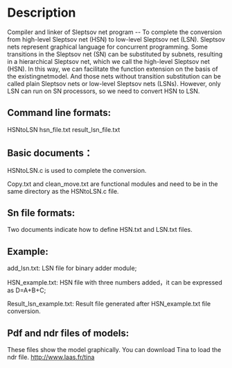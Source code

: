 # Description
Compiler and linker of Sleptsov net program -- To complete the conversion from high-level Sleptsov net (HSN) to low-level Sleptsov net (LSN). 
Sleptsov nets represent graphical language for concurrent programming. Some transitions in the Sleptsov net (SN) can be substituted by subnets, resulting in a hierarchical Sleptsov net, which we call the high-level Sleptsov net (HSN). In this way, we can facilitate the function extension on the basis of the existingnetmodel. And those nets without transition substitution can be called plain Sleptsov nets or low-level Sleptsov nets (LSNs). 
However, only LSN can run on SN processors, so we need to convert HSN to LSN.

Command line formats:
------------
HSNtoLSN hsn_file.txt result_lsn_file.txt

Basic documents：
------------
HSNtoLSN.c is used to complete the conversion.

Copy.txt and clean_move.txt are functional modules and need to be in the same directory as the HSNtoLSN.c file.

Sn file formats:
------------
Two documents indicate how to define HSN.txt and LSN.txt files.

Example:
------------
add_lsn.txt: LSN file for binary adder module;

HSN_example.txt: HSN file with three numbers added，it can be expressed as D=A+B+C;

Result_lsn_example.txt: Result file generated after HSN_example.txt file conversion.

Pdf and ndr files of models:
------------
These files show the model graphically. You can download Tina to load the ndr file.  http://www.laas.fr/tina

